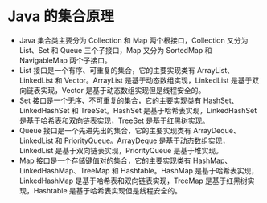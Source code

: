 # Java 的集合原理

-   Java 集合类主要分为 Collection 和 Map 两个根接口，Collection 又分为 List、Set 和 Queue 三个子接口，Map 又分为 SortedMap 和 NavigableMap 两个子接口。
-   List 接口是一个有序、可重复的集合，它的主要实现类有 ArrayList、LinkedList 和 Vector。ArrayList 是基于动态数组实现，LinkedList 是基于双向链表实现，Vector 是基于动态数组实现但是线程安全的。
-   Set 接口是一个无序、不可重复的集合，它的主要实现类有 HashSet、LinkedHashSet 和 TreeSet。HashSet 是基于哈希表实现，LinkedHashSet 是基于哈希表和双向链表实现，TreeSet 是基于红黑树实现。
-   Queue 接口是一个先进先出的集合，它的主要实现类有 ArrayDeque、LinkedList 和 PriorityQueue。ArrayDeque 是基于动态数组实现，LinkedList 是基于双向链表实现，PriorityQueue 是基于堆实现。
-   Map 接口是一个存储键值对的集合，它的主要实现类有 HashMap、LinkedHashMap、TreeMap 和 Hashtable。HashMap 是基于哈希表实现，LinkedHashMap 是基于哈希表和双向链表实现，TreeMap 是基于红黑树实现，Hashtable 是基于哈希表实现但是线程安全的。
